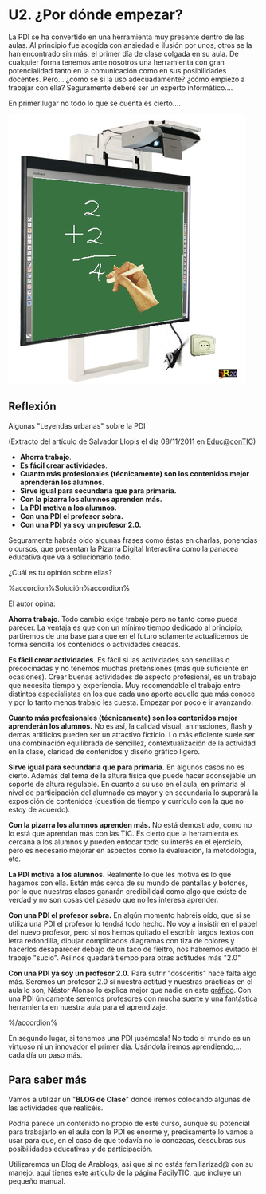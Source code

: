 # U2. ¿Por dónde empezar?

La PDI se ha convertido en una herramienta muy presente dentro de las aulas. Al principio fue acogida con ansiedad e ilusión por unos, otros se la han encontrado sin más, el primer día de clase colgada en su aula. De cualquier forma tenemos ante nosotros una herramienta con gran potencialidad tanto en la comunicación como en sus posibilidades docentes. Pero... ¿cómo sé si la uso adecuadamente? ¿cómo empiezo a trabajar con ella? Seguramente deberé ser un experto informático....

En primer lugar no todo lo que se cuenta es cierto....


![Fig.1.19:De J.R. Olalla para el curso de Aularagon "Escuela 2.0"](img/pizarradesenchufada.jpg)


  

## Reflexión

Algunas "Leyendas urbanas" sobre la PDI

(Extracto del artículo de Salvador Llopis el día 08/11/2011 en [Educ@conTIC](http://www.educacontic.es/))

*   **Ahorra trabajo**.
*   **Es fácil crear actividades**.
*   **Cuanto más profesionales (técnicamente) son los contenidos mejor aprenderán los alumnos.**
*   **Sirve igual para secundaria que para primaria.**
*   **Con la pizarra los alumnos aprenden más.**
*   **La PDI motiva a los alumnos.**
*   **Con una PDI el profesor sobra.**
*   **Con una PDI ya soy un profesor 2.0.**

Seguramente habrás oído algunas frases como éstas en charlas, ponencias o cursos, que presentan la Pizarra Digital Interactiva como la panacea educativa que va a solucionarlo todo.

¿Cuál es tu opinión sobre ellas?

%accordion%Solución%accordion%

El autor opina:

**Ahorra trabajo**. Todo cambio exige trabajo pero no tanto como pueda parecer. La ventaja es que con un mínimo tiempo dedicado al principio, partiremos de una base para que en el futuro solamente actualicemos de forma sencilla los contenidos o actividades creadas.

**Es fácil crear actividades**. Es fácil si las actividades son sencillas o precocinadas y no tenemos muchas pretensiones (más que suficiente en ocasiones). Crear buenas actividades de aspecto profesional, es un trabajo que necesita tiempo y experiencia. Muy recomendable el trabajo entre distintos especialistas en los que cada uno aporte aquello que más conoce y por lo tanto menos trabajo les cuesta. Empezar por poco e ir avanzando.

**Cuanto más profesionales (técnicamente) son los contenidos mejor aprenderán los alumnos.** No es así, la calidad visual, animaciones, flash y demás artificios pueden ser un atractivo ficticio. Lo más eficiente suele ser una combinación equilibrada de sencillez, contextualización de la actividad en la clase, claridad de contenidos y diseño gráfico ligero.

**Sirve igual para secundaria que para primaria.** En algunos casos no es cierto. Además del tema de la altura física que puede hacer aconsejable un soporte de altura regulable. En cuanto a su uso en el aula, en primaria el nivel de participación del alumnado es mayor y en secundaria lo superará la exposición de contenidos (cuestión de tiempo y currículo con la que no estoy de acuerdo).

**Con la pizarra los alumnos aprenden más.** No está demostrado, como no lo está que aprendan más con las TIC. Es cierto que la herramienta es cercana a los alumnos y pueden enfocar todo su interés en el ejercicio, pero es necesario mejorar en aspectos como la evaluación, la metodología, etc.

**La PDI motiva a los alumnos.** Realmente lo que les motiva es lo que hagamos con ella. Están más cerca de su mundo de pantallas y botones, por lo que nuestras clases ganarán credibilidad como algo que existe de verdad y no son cosas del pasado que no les interesa aprender.

**Con una PDI el profesor sobra.** En algún momento habréis oído, que si se utiliza una PDI el profesor lo tendrá todo hecho. No voy a insistir en el papel del nuevo profesor, pero si nos hemos quitado el escribir largos textos con letra redondilla, dibujar complicados diagramas con tiza de colores y hacerlos desaparecer debajo de un taco de fieltro, nos habremos evitado el trabajo "sucio". Así nos quedará tiempo para otras actitudes más "2.0"

**Con una PDI ya soy un profesor 2.0.** Para sufrir "dosceritis" hace falta algo más. Seremos un profesor 2.0 si nuestra actitud y nuestras prácticas en el aula lo son, Néstor Alonso lo explica mejor que nadie en este [gráfico](http://www.flickr.com/photos/nestoralonso/5264656126/). Con una PDI únicamente seremos profesores con mucha suerte y una fantástica herramienta en nuestra aula para el aprendizaje.

%/accordion%

En segundo lugar, si tenemos una PDI ¡usémosla! No todo el mundo es un virtuoso ni un innovador el primer día. Usándola iremos aprendiendo,... cada día un paso más.

## Para saber más

Vamos a utilizar un "**BLOG de Clase**" donde iremos colocando algunas de las actividades que realicéis.

Podría parece un contenido no propio de este curso, aunque su potencial para trabajarlo en el aula con la PDI es enorme y, precisamente lo vamos a usar para que, en el caso de que todavía no lo conozcas, descubras sus posibilidades educativas y de participación.

Utilizaremos un Blog de Arablogs, así que si no estás familiarizad@ con su manejo, aquí tienes [este artículo](http://facilytic.catedu.es/2013/10/16/manuales-y-tutoriales-de-arablogs/) de la página FacilyTIC, que incluye un pequeño manual.

